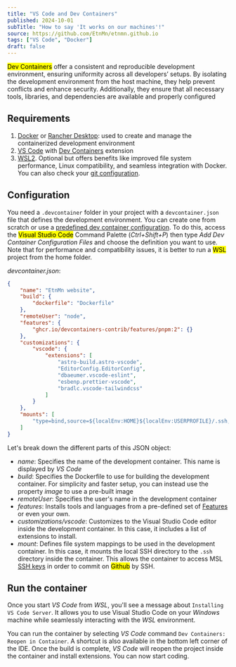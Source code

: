 ```yaml
---
title: "VS Code and Dev Containers"
published: 2024-10-01
subTitle: "How to say 'It works on our machines'!"
source: https://github.com/EtnMn/etnmn.github.io
tags: ["VS Code", "Docker"]
draft: false
---
```


<mark>Dev Containers</mark> offer a consistent and reproducible development environment, ensuring uniformity across all developers’ setups. By isolating the development environment from the host machine, they help prevent conflicts and enhance security. Additionally, they ensure that all necessary tools, libraries, and dependencies are available and properly configured

## Requirements

1. [Docker](https://docs.docker.com/desktop/install/windows-install/) or [Rancher Desktop](https://docs.rancherdesktop.io/): used to create and manage the containerized development environment
2. [VS Code](https://code.visualstudio.com/download) with [Dev Containers](https://marketplace.visualstudio.com/items?itemName=ms-vscode-remote.remote-containers) extension
3. [WSL2](https://learn.microsoft.com/en-us/windows/wsl/install). Optional but offers benefits like improved file system performance, Linux compatibility, and seamless integration with Docker. You can also check your [git configuration](https://learn.microsoft.com/en-us/windows/wsl/tutorials/wsl-git).

## Configuration

You need a `.devcontainer` folder in your project with a `devcontainer.json` file that defines the development environment. You can create one from scratch or use a [predefined dev container configuration](https://github.com/devcontainers/images). To do this, access the <mark>Visual Studio Code</mark> Command Palette (_Ctrl+Shift+P_) then type _Add Dev Container Configuration Files_ and choose the definition you want to use. Note that for performance and compatibility issues, it is better to run a <mark>WSL</mark> project from the home folder.

_devcontainer.json_:

```json
{
    "name": "EtnMn website",
    "build": {
        "dockerfile": "Dockerfile"
    },
    "remoteUser": "node",
    "features": {
        "ghcr.io/devcontainers-contrib/features/pnpm:2": {}
    },
    "customizations": {
        "vscode": {
            "extensions": [
                "astro-build.astro-vscode",
                "EditorConfig.EditorConfig",
                "dbaeumer.vscode-eslint",
                "esbenp.prettier-vscode",
                "bradlc.vscode-tailwindcss"
            ]
        }
    },
    "mounts": [
        "type=bind,source=${localEnv:HOME}${localEnv:USERPROFILE}/.ssh,target=/home/node/.ssh,readonly"
    ]
}
```

Let's break down the different parts of this JSON object:

- _name_: Specifies the name of the development container. This name is displayed by _VS Code_
- _build_: Specifies the Dockerfile to use for building the development container. For simplicity and faster setup, you can instead use the property _image_ to use a pre-built image
- _remoteUser_: Specifies the user's name in the development container
- _features_: Installs tools and languages from a pre-defined set of [Features](https://github.com/devcontainers/features) or even your own.
- _customizations/vscode_: Customizes to the Visual Studio Code editor inside the development container. In this case, it includes a list of extensions to install.
- _mount_: Defines file system mappings to be used in the development container. In this case, it mounts the local SSH directory to the `.ssh` directory inside the container. This allows the container to access MSL [SSH keys](https://logfetch.com/git-ssh-keys/) in order to commit on <mark>Github</mark> by SSH.

## Run the container

Once you start _VS Code_ from _WSL_, you'll see a message about `Installing VS Code Server`. It allows you to use Visual Studio Code on your _Windows_ machine while seamlessly interacting with the _WSL_ environment.

You can run the container by selecting _VS Code_ command `Dev Containers: Reopen in Container`. A shortcut is also available in the bottom left corner of the IDE. Once the build is complete, _VS Code_ will reopen the project inside the container and install extensions. You can now start coding.
